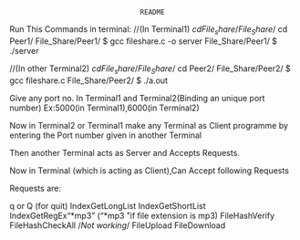                                     README                       
Run This Commands in terminal:
//(In Terminal1)
$cd File_share/
File_Share/$ cd Peer1/
File_Share/Peer1/ $ gcc fileshare.c -o server 
File_Share/Peer1/ $ ./server

//(In other Terminal2)
$cd File_share/
File_Share/$ cd Peer2/
File_Share/Peer2/ $ gcc fileshare.c 
File_Share/Peer2/ $ ./a.out
 
Give any port no. In Terminal1 and Terminal2(Binding an unique port number)
Ex:5000(in Terminal1),6000(in Terminal2)

Now in Terminal2 or Terminal1 make any Terminal as Client programme by entering the Port number given in another Terminal

Then another Terminal acts as Server and Accepts Requests.

Now in Terminal (which is acting as Client),Can Accept following Requests

Requests are:

q or Q  (for quit)
IndexGet<space>LongList
IndexGet<space>ShortList                          
IndexGet<space>RegEx<space>“*mp3” (“*mp3 ”if file extension is mp3) 
FileHash<space>Verify<space> <filename>
FileHash<space>CheckAll                          /*Not working*/
FileUpload<space><filename>
FileDownload<space><filename>
